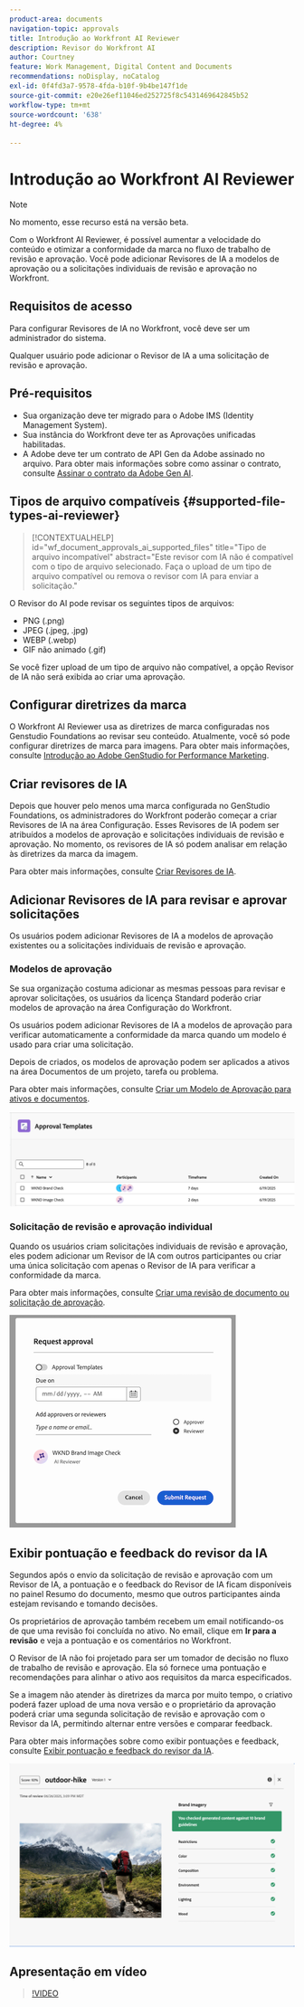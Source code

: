 ```yaml
---
product-area: documents
navigation-topic: approvals
title: Introdução ao Workfront AI Reviewer
description: Revisor do Workfront AI
author: Courtney
feature: Work Management, Digital Content and Documents
recommendations: noDisplay, noCatalog
exl-id: 0f4fd3a7-9578-4fda-b10f-9b4be147f1de
source-git-commit: e20e26ef11046ed252725f8c5431469642845b52
workflow-type: tm+mt
source-wordcount: '638'
ht-degree: 4%

---
```


# Introdução ao Workfront AI Reviewer

>[!NOTE]
>
>No momento, esse recurso está na versão beta.

Com o Workfront AI Reviewer, é possível aumentar a velocidade do conteúdo e otimizar a conformidade da marca no fluxo de trabalho de revisão e aprovação. Você pode adicionar Revisores de IA a modelos de aprovação ou a solicitações individuais de revisão e aprovação no Workfront.

## Requisitos de acesso

Para configurar Revisores de IA no Workfront, você deve ser um administrador do sistema.

Qualquer usuário pode adicionar o Revisor de IA a uma solicitação de revisão e aprovação.


## Pré-requisitos

* Sua organização deve ter migrado para o Adobe IMS (Identity Management System).
* Sua instância do Workfront deve ter as Aprovações unificadas habilitadas.
* A Adobe deve ter um contrato de API Gen da Adobe assinado no arquivo.
Para obter mais informações sobre como assinar o contrato, consulte [Assinar o contrato da Adobe Gen AI](/help/quicksilver/workfront-basics/ai-assistant/ai-assistant-overview.md#sign-the-adobe-gen-ai-agreement).


## Tipos de arquivo compatíveis {#supported-file-types-ai-reviewer}

>[!CONTEXTUALHELP]
>id="wf_document_approvals_ai_supported_files"
>title="Tipo de arquivo incompatível"
>abstract="Este revisor com IA não é compatível com o tipo de arquivo selecionado. Faça o upload de um tipo de arquivo compatível ou remova o revisor com IA para enviar a solicitação."

O Revisor do AI pode revisar os seguintes tipos de arquivos:

* PNG (.png)
* JPEG (.jpeg, .jpg)
* WEBP (.webp)
* GIF não animado (.gif)

Se você fizer upload de um tipo de arquivo não compatível, a opção Revisor de IA não será exibida ao criar uma aprovação.

## Configurar diretrizes da marca

O Workfront AI Reviewer usa as diretrizes de marca configuradas nos Genstudio Foundations ao revisar seu conteúdo. Atualmente, você só pode configurar diretrizes de marca para imagens. Para obter mais informações, consulte [Introdução ao Adobe GenStudio for Performance Marketing](https://experienceleague.adobe.com/pt-br/docs/genstudio-for-performance-marketing/user-guide/get-started).


## Criar revisores de IA

Depois que houver pelo menos uma marca configurada no GenStudio Foundations, os administradores do Workfront poderão começar a criar Revisores de IA na área Configuração. Esses Revisores de IA podem ser atribuídos a modelos de aprovação e solicitações individuais de revisão e aprovação. No momento, os revisores de IA só podem analisar em relação às diretrizes da marca da imagem.

Para obter mais informações, consulte [Criar Revisores de IA](/help/quicksilver/review-and-approve-work/document-reviews-and-approvals/set-up-ai-reviewer.md).

## Adicionar Revisores de IA para revisar e aprovar solicitações

Os usuários podem adicionar Revisores de IA a modelos de aprovação existentes ou a solicitações individuais de revisão e aprovação.

### Modelos de aprovação

Se sua organização costuma adicionar as mesmas pessoas para revisar e aprovar solicitações, os usuários da licença Standard poderão criar modelos de aprovação na área Configuração do Workfront.

Os usuários podem adicionar Revisores de IA a modelos de aprovação para verificar automaticamente a conformidade da marca quando um modelo é usado para criar uma solicitação.

Depois de criados, os modelos de aprovação podem ser aplicados a ativos na área Documentos de um projeto, tarefa ou problema.

Para obter mais informações, consulte [Criar um Modelo de Aprovação para ativos e documentos](/help/quicksilver/review-and-approve-work/document-reviews-and-approvals/manage-document-approvals/create-approval-template.md).

![lista de modelos mostrando os revisores de IA](assets/ai-review-templates.png)

### Solicitação de revisão e aprovação individual

Quando os usuários criam solicitações individuais de revisão e aprovação, eles podem adicionar um Revisor de IA com outros participantes ou criar uma única solicitação com apenas o Revisor de IA para verificar a conformidade da marca.

Para obter mais informações, consulte [Criar uma revisão de documento ou solicitação de aprovação](/help/quicksilver/review-and-approve-work/document-reviews-and-approvals/manage-document-approvals/create-a-document-approval.md).


![Revisor de IA adicionado à solicitação de aprovação individual](assets/ad-ai-reviewer-to-request.png)

## Exibir pontuação e feedback do revisor da IA

Segundos após o envio da solicitação de revisão e aprovação com um Revisor de IA, a pontuação e o feedback do Revisor de IA ficam disponíveis no painel Resumo do documento, mesmo que outros participantes ainda estejam revisando e tomando decisões.

Os proprietários de aprovação também recebem um email notificando-os de que uma revisão foi concluída no ativo. No email, clique em **Ir para a revisão** e veja a pontuação e os comentários no Workfront.

O Revisor de IA não foi projetado para ser um tomador de decisão no fluxo de trabalho de revisão e aprovação. Ela só fornece uma pontuação e recomendações para alinhar o ativo aos requisitos da marca especificados.

Se a imagem não atender às diretrizes da marca por muito tempo, o criativo poderá fazer upload de uma nova versão e o proprietário da aprovação poderá criar uma segunda solicitação de revisão e aprovação com o Revisor da IA, permitindo alternar entre versões e comparar feedback.

Para obter mais informações sobre como exibir pontuações e feedback, consulte [Exibir pontuação e feedback do revisor da IA](/help/quicksilver/review-and-approve-work/document-reviews-and-approvals/view-ai-reviewer-feedback.md).


![Comentários do revisor de IA](assets/ai-reviewer-feedback.png)


## Apresentação em vídeo

>[!VIDEO](https://video.tv.adobe.com/v/3470847/)